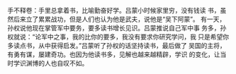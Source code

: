 手不释卷：手里总拿着书，比喻勤奋好学。吕蒙小时候家里穷，没有钱读 书，虽然后来立了累累战功，但是人们也认为他是武夫，说他是“吴下阿蒙”。 有一天，孙权说他现在掌管军中要务，要多读书增长见识。吕蒙推说自己军中事 务多，孙权就说：“论军中之事，我的比你的要多，我没有要求你研究学问，我 只是希望你多读点书，从中获得启发。”吕蒙听了孙权的话坚持读书，最后做了 吴国的主将，有勇有谋，屡建奇功。也因为他读书多，见解也越来越精辟，学识 的变化，让当时学识渊博的人也自叹不如。